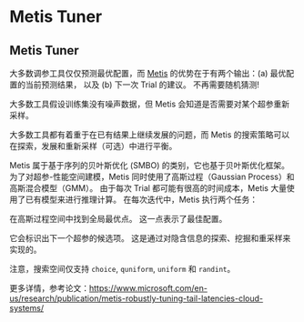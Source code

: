 # Metis Tuner

## Metis Tuner

大多数调参工具仅仅预测最优配置，而 [Metis](https://www.microsoft.com/zh-cn/research/publication/metis-robustly-tuning-tail-latencies-cloud-systems/) 的优势在于有两个输出：(a) 最优配置的当前预测结果， 以及 (b) 下一次 Trial 的建议。 不再需要随机猜测!

大多数工具假设训练集没有噪声数据，但 Metis 会知道是否需要对某个超参重新采样。

大多数工具都有着重于在已有结果上继续发展的问题，而 Metis 的搜索策略可以在探索，发展和重新采样（可选）中进行平衡。

Metis 属于基于序列的贝叶斯优化 (SMBO) 的类别，它也基于贝叶斯优化框架。 为了对超参-性能空间建模，Metis 同时使用了高斯过程（Gaussian Process）和高斯混合模型（GMM）。 由于每次 Trial 都可能有很高的时间成本，Metis 大量使用了已有模型来进行推理计算。 在每次迭代中，Metis 执行两个任务：

在高斯过程空间中找到全局最优点。 这一点表示了最佳配置。

它会标识出下一个超参的候选项。 这是通过对隐含信息的探索、挖掘和重采样来实现的。

注意，搜索空间仅支持 `choice`, `quniform`, `uniform` 和 `randint`。

更多详情，参考论文：https://www.microsoft.com/en-us/research/publication/metis-robustly-tuning-tail-latencies-cloud-systems/